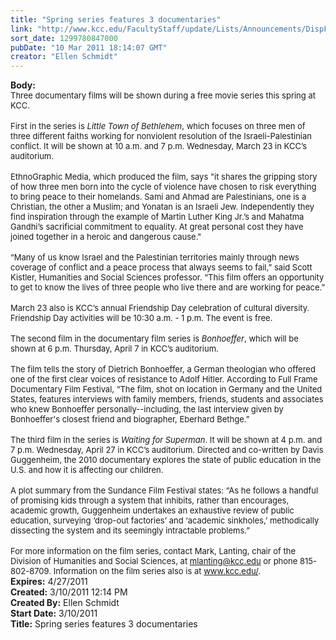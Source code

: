 ```yaml
---
title: "Spring series features 3 documentaries"
link: "http://www.kcc.edu/FacultyStaff/update/Lists/Announcements/DispForm.aspx?ID=157"
sort_date: 1299780847000
pubDate: "10 Mar 2011 18:14:07 GMT"
creator: "Ellen Schmidt"
---
```


<div><b>Body:</b> <div class="ExternalClassBE098191EA584C7DAE77DADA4FA14E66"><div><font size="2">Three documentary films will be shown during a free movie series this spring at KCC.</font></div>
<div><br /><font size="2">First in the series is <em>Little Town of Bethlehem</em>, which focuses on three men of three different faiths working for nonviolent resolution of the Israeli-Palestinian conflict. It will be shown at 10 a.m. and 7 p.m. Wednesday, March 23 in KCC’s auditorium.</font></div>
<div><br /><font size="2">EthnoGraphic Media, which produced the film, says &quot;it shares the gripping story of how three men born into the cycle of violence have chosen to risk everything to bring peace to their homelands. Sami and Ahmad are Palestinians, one is a Christian, the other a Muslim; and Yonatan is an Israeli Jew. Independently they find inspiration through the example of Martin Luther King Jr.’s and Mahatma Gandhi’s sacrificial commitment to equality. At great personal cost they have joined together in a heroic and dangerous cause.&quot;</font></div>
<div><br /><font size="2">“Many of us know Israel and the Palestinian territories mainly through news coverage of conflict and a peace process that always seems to fail,” said Scott Kistler, Humanities and Social Sciences professor. “This film offers an opportunity to get to know the lives of three people who live there and are working for peace.”</font></div>
<div><br /><font size="2">March 23 also is KCC’s annual Friendship Day celebration of cultural diversity. Friendship Day activities will be 10:30 a.m. - 1 p.m. The event is free.</font></div>
<div><br /><font size="2">The second film in the documentary film series is <em>Bonhoeffer</em>, which will be shown at 6 p.m. Thursday, April 7 in KCC’s auditorium.</font></div>
<div><br /><font size="2">The film tells the story of Dietrich Bonhoeffer, a German theologian who offered one of the first clear voices of resistance to Adolf Hitler. According to Full Frame Documentary Film Festival, “The film, shot on location in Germany and the United States, features interviews with family members, friends, students and associates who knew Bonhoeffer personally--including, the last interview given by Bonhoeffer's closest friend and biographer, Eberhard Bethge.”</font></div>
<div><br /><font size="2">The third film in the series is <em>Waiting for Superman</em>. It will be shown at 4 p.m. and 7 p.m. Wednesday, April 27 in KCC’s auditorium. Directed and co-written by Davis Guggenheim, the 2010 documentary explores the state of public education in the U.S. and how it is affecting our children. </font></div>
<div><br /><font size="2">A plot summary from the Sundance Film Festival states: “As he follows a handful of promising kids through a system that inhibits, rather than encourages, academic growth, Guggenheim undertakes an exhaustive review of public education, surveying ‘drop-out factories’ and ‘academic sinkholes,’ methodically dissecting the system and its seemingly intractable problems.”</font></div>
<div><br /><font size="2">For more information on the film series, contact Mark, Lanting, chair of the Division of Humanities and Social Sciences, at </font><a href="mailto:mlanting@kcc.edu"><font size="2">mlanting@kcc.edu</font></a><font size="2"> or phone 815-802-8709. Information on the film series also is at </font><a href="/"><font size="2">www.kcc.edu/</font></a><font size="2">.</font></div></div></div>
<div><b>Expires:</b> 4/27/2011</div>
<div><b>Created:</b> 3/10/2011 12:14 PM</div>
<div><b>Created By:</b> Ellen Schmidt</div>
<div><b>Start Date:</b> 3/10/2011</div>
<div><b>Title:</b> Spring series features 3 documentaries</div>
